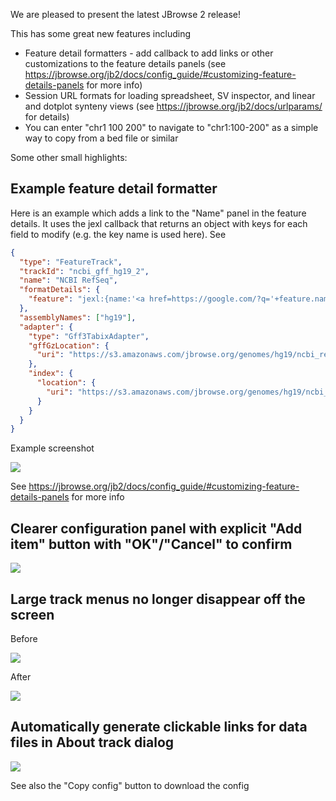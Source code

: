 We are pleased to present the latest JBrowse 2 release!

This has some great new features including

- Feature detail formatters - add callback to add links or other customizations
  to the feature details panels (see
  https://jbrowse.org/jb2/docs/config_guide/#customizing-feature-details-panels
  for more info)
- Session URL formats for loading spreadsheet, SV inspector, and linear and
  dotplot synteny views (see https://jbrowse.org/jb2/docs/urlparams/ for details)
- You can enter "chr1 100 200" to navigate to "chr1:100-200" as a simple way to
  copy from a bed file or similar

Some other small highlights:

## Example feature detail formatter

Here is an example which adds a link to the "Name" panel in the feature
details. It uses the jexl callback that returns an object with keys for each
field to modify (e.g. the key name is used here). See

```json
{
  "type": "FeatureTrack",
  "trackId": "ncbi_gff_hg19_2",
  "name": "NCBI RefSeq",
  "formatDetails": {
    "feature": "jexl:{name:'<a href=https://google.com/?q='+feature.name+'>'+feature.name+'</a>'}"
  },
  "assemblyNames": ["hg19"],
  "adapter": {
    "type": "Gff3TabixAdapter",
    "gffGzLocation": {
      "uri": "https://s3.amazonaws.com/jbrowse.org/genomes/hg19/ncbi_refseq/GRCh37_latest_genomic.sort.gff.gz"
    },
    "index": {
      "location": {
        "uri": "https://s3.amazonaws.com/jbrowse.org/genomes/hg19/ncbi_refseq/GRCh37_latest_genomic.sort.gff.gz.tbi"
      }
    }
  }
}
```

Example screenshot

![](https://user-images.githubusercontent.com/6511937/173461279-1afebb28-5928-47c1-8157-ecd2427a7fb2.png)

See https://jbrowse.org/jb2/docs/config_guide/#customizing-feature-details-panels for more info

## Clearer configuration panel with explicit "Add item" button with "OK"/"Cancel" to confirm

![](https://user-images.githubusercontent.com/6511937/172203086-bf99e089-192a-46a6-baf1-96b3f97a36f2.png)

## Large track menus no longer disappear off the screen

Before

![](https://user-images.githubusercontent.com/6511937/172012588-b82cace7-6c0c-4de8-991e-d1bc9ce17a77.png)

After

![](https://user-images.githubusercontent.com/6511937/172013123-0117cc8d-7008-408a-978a-72ccb4aec7da.png)

## Automatically generate clickable links for data files in About track dialog

![](https://user-images.githubusercontent.com/6511937/172653136-720e48f9-2e9f-494b-8dda-a1708e74d089.png)

See also the "Copy config" button to download the config
